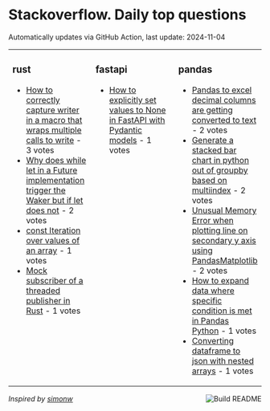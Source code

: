 # Stackoverflow. Daily top questions 

Automatically updates via GitHub Action, last update: <!-- date starts -->2024-11-04<!-- date ends -->


<table><tr><td valign="top" width="33%">

### rust
<!-- rust starts -->
* [How to correctly capture writer in a macro that wraps multiple calls to write](https://stackoverflow.com/questions/79153514/how-to-correctly-capture-writer-in-a-macro-that-wraps-multiple-calls-to-write) - 3 votes
* [Why does while let in a Future implementation trigger the Waker but if let does not](https://stackoverflow.com/questions/79156647/why-does-while-let-in-a-future-implementation-trigger-the-waker-but-if-let) - 2 votes
* [const Iteration over values of an array](https://stackoverflow.com/questions/79152932/const-iteration-over-values-of-an-array) - 1 votes
* [Mock subscriber of a threaded publisher in Rust](https://stackoverflow.com/questions/79153602/mock-subscriber-of-a-threaded-publisher-in-rust) - 1 votes
<!-- rust ends -->
</td><td valign="top" width="34%">


### fastapi
<!-- fastapi starts -->
* [How to explicitly set values to None in FastAPI with Pydantic models](https://stackoverflow.com/questions/79152226/how-to-explicitly-set-values-to-none-in-fastapi-with-pydantic-models) - 1 votes
<!-- fastapi ends -->
</td><td valign="top" width="34%">


### pandas
<!-- pandas starts -->
* [Pandas to excel decimal columns are getting converted to text](https://stackoverflow.com/questions/79155856/pandas-to-excel-decimal-columns-are-getting-converted-to-text) - 2 votes
* [Generate a stacked bar chart in python out of groupby based on multiindex](https://stackoverflow.com/questions/79153289/generate-a-stacked-bar-chart-in-python-out-of-groupby-based-on-multi-index) - 2 votes
* [Unusual Memory Error when plotting line on secondary y axis using PandasMatplotlib](https://stackoverflow.com/questions/79155283/unusual-memory-error-when-plotting-line-on-secondary-y-axis-using-pandas-matplot) - 2 votes
* [How to expand data where specific condition is met in Pandas Python](https://stackoverflow.com/questions/79154573/how-to-expand-data-where-specific-condition-is-met-in-pandas-python) - 1 votes
* [Converting dataframe to json with nested arrays](https://stackoverflow.com/questions/79153586/converting-dataframe-to-json-with-nested-arrays) - 1 votes
<!-- pandas ends -->
</td></tr></table>

<a href="https://github.com/hp0404/hp0404/actions"><img src="https://github.com/hp0404/hp0404/workflows/Build%20README/badge.svg" align="right" alt="Build README"></a> <p>*Inspired by  [simonw](https://github.com/simonw/simonw)*</p>
